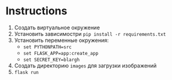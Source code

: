 # Instructions

1. Создать виртуальное окружение
2. Установить зависимостри `pip install -r requirements.txt`
3. Установить переменные окружения:
    + `set PYTHONPATH=src`
    + `set FLASK_APP=app:create_app`
    + `set SECRET_KEY=blargh`
4. Создать директорию `images` для загрузки изображений
5. `flask run`
